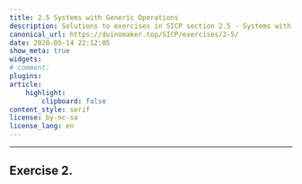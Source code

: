 ```yaml
---
title: 2.5 Systems with Generic Operations
description: Solutions to exercises in SICP section 2.5 - Systems with Generic Operations
canonical_url: https://duinomaker.top/SICP/exercises/2-5/
date: 2020-05-14 22:12:05
show_meta: true
widgets:
# comment:
plugins:
article:
    highlight:
        clipboard: false
content_style: serif
license: by-nc-sa
license_lang: en
---
```


---

## Exercise 2.